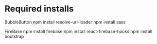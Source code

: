 # Required installs


BubbleButton
npm install resolve-url-loader
npm install sass

FireBase
npm install firebase
npm install react-firebase-hooks
npm install bootstrap
